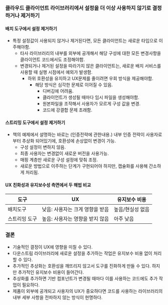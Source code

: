 ### 클라우드 클라이언트 라이브러리에서 설정을 더 이상 사용하지 않기로 결정하거나 제거하기

#### 배치 도구에서 설정 제거하기
* 특정 설정값이 사용되지 않거나 제거된다면, 모든 클라이언트는 새로운 타입으로 이주해야함.
  * 타사 라이브러리의 내부를 외부에 공개해서 해당 구성에 대한 모든 변경사항을 클라이언트 코드에서도 조정해야함.
  * 변경되거나 제거된 설정을 따라가지 않은 클라이언트는, 새로운 배치 서비스를 사용할 때 실행 시점에서 예외가 발생함.
    * 하위 호환성을 유지하고 UX문제를 줄이려면 우회 방식을 제공해야함.
      * 해당 방식은 심각한 문제로 이어질 수 있음.
        * 디버깅에 어려움.
        * 클라이언트가 생성될 때마다 임시 파일을 생성해야함.
        * 원본파일을 조작해서 사용자가 모르게 구성 값을 변경.
        * 코드에 강결합 문제 초래함.
#### 스트리밍 도구에서 설정 제거하기
* 책의 예제에서 설명하는 바로는 (인증전략에 관한내용.) 내부 인증 전략이 사용자로부터 추상화 되어있기에, 호환성에 손상없이 변경이 가능.
  * 구성 설정이 변하지 않음.
  * 최종 사용자는 변경없이 새로운 버전을 사용가능.
  * 매핑 계층만 새로운 구성 설정에 맞춰 조정.
  * 새로운 방법으로 이주하는 단계가 구현되어야 하지만, 캡슐화를 사용해 간소하게 처리됨.

#### UX 친화성과 유지보수성 측면에서 두 해법 비교
|도구|UX|유지보수 비용|
|---|---|---|
|배치도구|낮음: 사용자는 크게 영향을 받음|높음/현실성 없음|
|스트리밍 도구|높음: 사용자는 영향을 받지 않음|아주 낮음|

### 결론
* 기술적인 결정이 UX에 영향을 미칠 수 있다.
* 다운스트림 라이브러리에 새로운 설정을 추가하는 작업은 유지보수 비용 없이 처리할 수 있다.
* 추가적인 추상화는 호환성을 깨뜨리지 않고서 도구를 진화하게 만들 수 있다. 하지만 추가적인 유지보수 비용이 들어간다.
* 추상화를 추가하면 기반 컴포넌트가 변경될 때마다 이를 사용하는 코드에도 추가 작업이 필요하다.
* 제품이 외부에 공개되고 사용자의 UX가 중요하다면 코드를 사용하는 라이브러리의 내부 세부 사항을 전파하지 않는 방식이 현명하다.